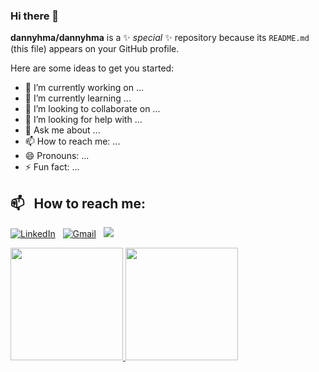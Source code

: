 ### Hi there 👋


**dannyhma/dannyhma** is a ✨ _special_ ✨ repository because its `README.md` (this file) appears on your GitHub profile.

Here are some ideas to get you started:

- 🔭 I’m currently working on ...
- 🌱 I’m currently learning ...
- 👯 I’m looking to collaborate on ...
- 🤔 I’m looking for help with ...
- 💬 Ask me about ...
- 📫 How to reach me: ...
- 😄 Pronouns: ...
- ⚡ Fun fact: ...

## 📫 &nbsp; How to reach me:


<a href="https://www.linkedin.com/in/danny-himawan-a9a63a211/"><img alt="LinkedIn" src="https://img.shields.io/badge/linkedin%20-%230077B5.svg?&style=flat&logo=linkedin&logoColor=white"/></a> &nbsp;
<a href="mailto:dannyhimawan@gmail.com"><img alt="Gmail" src="https://img.shields.io/badge/Gmail-D14836?style=flat&logo=gmail&logoColor=white" /></a> &nbsp;
<a href="https://instagram.com/dannyhimawan__"><img src="https://img.shields.io/badge/-@dannyhimawan__-E4405F?style=flat&logo=Instagram&logoColor=white"/></a> &nbsp;


<p align="left">
  <a href="https://github.com/gilangadhan">
    <img height="180em" src="https://github-readme-stats-eight-theta.vercel.app/api?username=dannyhma&show_icons=true&theme=algolia&include_all_commits=true&count_private=true"/>
    <img height="180em" src="https://github-readme-stats-eight-theta.vercel.app/api/top-langs/?username=dannyhma&layout=compact&langs_count=8&theme=algolia"/>
  </a>
</p>
